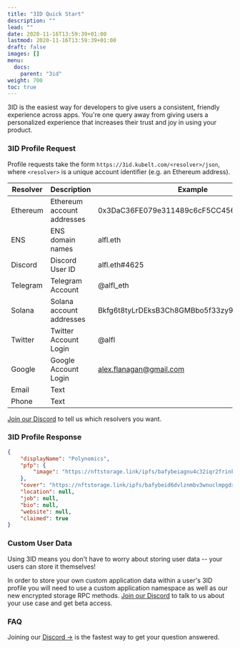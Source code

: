 ```yaml
---
title: "3ID Quick Start"
description: ""
lead: ""
date: 2020-11-16T13:59:39+01:00
lastmod: 2020-11-16T13:59:39+01:00
draft: false
images: []
menu:
  docs:
    parent: "3id"
weight: 700
toc: true
---
```


3ID is the easiest way for developers to give users a consistent, friendly experience across apps. You're one query away from giving users a personalized experience that increases their trust and joy in using your product.

### 3ID Profile Request

Profile requests take the form `https://3id.kubelt.com/<resolver>/json`, where `<resolver>` is a unique account identifier (e.g. an Ethereum address).

| Resolver    | Description                | Example                                      | Status      |
| ----------- | -------------------------- | -------------------------------------------- | ----------- |
| Ethereum    | Ethereum account addresses | 0x3DaC36FE079e311489c6cF5CC456a6f38FE01A52   | Live        |
| ENS         | ENS domain names           | alfl.eth                                     | On Deck     |
| Discord     | Discord User ID            | alfl.eth#4625                                | Up next     |
| Telegram    | Telegram Account           | @alfl_eth                                    | Up next     |
| Solana      | Solana account addresses   | Bkfg6t8tyLrDEksB3Ch8GMBbo5f33zy9hhDkX3FvTuRR | Coming soon |
| Twitter     | Twitter Account Login      | @alfl                                        | Coming soon |
| Google      | Google Account Login       | alex.flanagan@gmail.com                      | Coming soon |
| Email   | Text        |         |         |
| Phone   | Text        |         |         |

[Join our Discord](https://discord.gg/UgwAsJf6C5) to tell us which resolvers you want.

### 3ID Profile Response

```json
{
	"displayName": "Polynomics",
	"pfp": {
		"image": "https://nftstorage.link/ipfs/bafybeiagnu4c32iqr2frinkoiwngzdkk24f4b2ivdwvqldfxnqfhpepdty/threeid.png"
	},
	"cover": "https://nftstorage.link/ipfs/bafybeid6dvlznmbv3wnuclmpgdxfkyzea65yve2gpjebj2eamlb2bifsoq/cover.png",
	"location": null,
	"job": null,
	"bio": null,
	"website": null,
	"claimed": true
}
```

### Custom User Data

Using 3ID means you don't have to worry about storing user data -- your users can store it themselves!

In order to store your own custom application data within a user's 3ID profile you will need to use a custom application namespace as well as our new encrypted storage RPC methods. [Join our Discord](https://discord.gg/UgwAsJf6C5) to talk to us about your use case and get beta access.

### FAQ

Joining our [Discord →](https://discord.gg/UgwAsJf6C5) is the fastest way to get your question answered.
